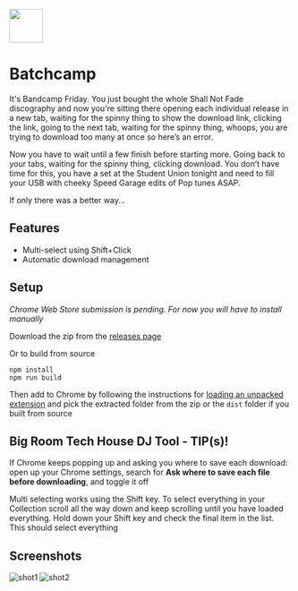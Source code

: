 [<img src="https://user-images.githubusercontent.com/36110276/180657602-a2fedf72-07e1-4fa3-b854-428136e48e14.png" width="60" />](https://user-images.githubusercontent.com/36110276/180657602-a2fedf72-07e1-4fa3-b854-428136e48e14.png)

# Batchcamp

It's Bandcamp Friday. You just bought the whole Shall Not Fade discography and now you're sitting there opening each individual release in a new tab, waiting for the spinny thing to show the download link, clicking the link, going to the next tab, waiting for the spinny thing, whoops, you are trying to download too many at once so here’s an error.

Now you have to wait until a few finish before starting more. Going back to your tabs, waiting for the spinny thing, clicking download. You don’t have time for this, you have a set at the Student Union tonight and need to fill your USB with cheeky Speed Garage edits of Pop tunes ASAP. 

If only there was a better way... 

## Features
- Multi-select using Shift+Click
- Automatic download management

## Setup

*Chrome Web Store submission is pending. For now you will have to install manually*

Download the zip from the [releases page](https://github.com/hyphmongo/batchcamp/releases/tag/v1.0.0)

Or to build from source

```
npm install
npm run build
```

Then add to Chrome by following the instructions for [loading an unpacked extension](https://developer.chrome.com/docs/extensions/mv3/getstarted/#unpacked) and pick the extracted folder from the zip or the `dist` folder if you built from source

## Big Room Tech House DJ Tool - TIP(s)!

If Chrome keeps popping up and asking you where to save each download: open up your Chrome settings, search for **Ask where to save each file before downloading**, and toggle it off

Multi selecting works using the Shift key. To select everything in your Collection scroll all the way down and keep scrolling until you have loaded everything. Hold down your Shift key and check the final item in the list. This should select everything


## Screenshots
![shot1](https://user-images.githubusercontent.com/36110276/180657889-18a45dcb-60e6-42d2-bc2f-561a29bd861e.png)
![shot2](https://user-images.githubusercontent.com/36110276/180657891-08de3620-ee7e-4ad4-adf2-27eb75821f97.png)
